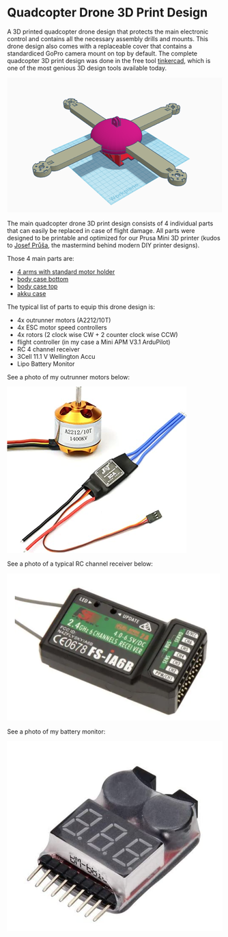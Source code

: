 # Quadcopter Drone 3D Print Design
A 3D printed quadcopter drone design that protects the main electronic control and contains all the necessary assembly drills and mounts. 
This drone design also comes with a replaceable cover that contains a standardiced GoPro camera mount on top by default.
The complete quadcopter 3D print design was done in the free tool [tinkercad](https://www.tinkercad.com/), which is one of the most genious 3D design tools available today.

![Complete quadcopter 3D print model](./drone_complete_model.png)

The main quadcopter drone 3D print design consists of 4 individual parts that can easily be replaced in case of flight damage. All parts were designed to be printable and optimized for our Prusa Mini 3D printer (kudos to [Josef Průša](https://www.prusaprinters.org/), the mastermind behind modern DIY printer designs).

Those 4 main parts are:
- [4 arms with standard motor holder](drone_rotor.stl)
- [body case bottom](drone_body_bottom.stl)
- [body case top](drone_body_top.stl)
- [akku case](./drone_acku_holder.stl) 

The typical list of parts to equip this drone design is:
- 4x outrunner motors (A2212/10T)
- 4x ESC motor speed controllers
- 4x rotors (2 clock wise CW + 2 counter clock wise CCW)
- flight controller (in my case a Mini APM V3.1 ArduPilot)
- RC 4 channel receiver
- 3Cell 11.1 V Wellington Accu
- Lipo Battery Monitor 

See a photo of my outrunner motors below:

![Outrunner motor](./motor.png)

See a photo of a typical RC channel receiver below:

![RF receiver](./rc_receiver.png)

See a photo of my battery monitor:

![LIPO battery monitor](./battery_monitor.png)
